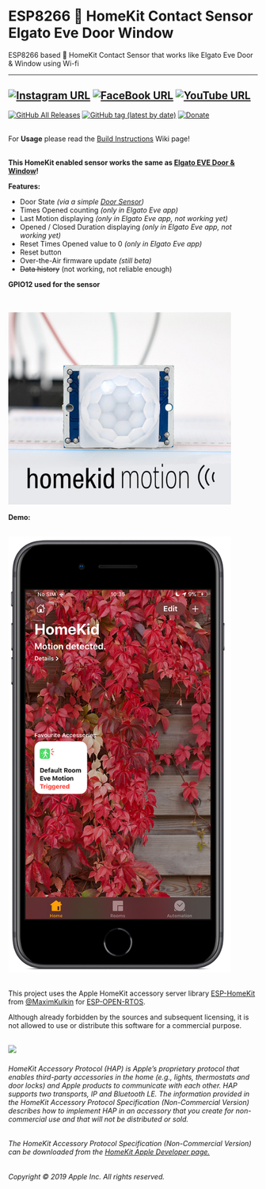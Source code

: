 # ESP8266  HomeKit Contact Sensor Elgato Eve Door Window
ESP8266 based  HomeKit Contact Sensor that works like Elgato Eve Door &amp; Window using Wi-fi


------
[![Instagram URL](https://img.shields.io/twitter/url/https/www.instagram.com/homekidd?label=Follow&logo=instagram&style=social)](https://www.instagram.com/homekidd) [![FaceBook URL](https://img.shields.io/twitter/url/https/www.facebook.com/HomeKiid?label=Like&logo=facebook&style=social)](https://www.facebook.com/HomeKiid) [![YouTube URL](https://img.shields.io/twitter/url/https/www.youtube.com/channel/UCkqC_6j1uyYVv7SO3jPe7KA?label=Follow&logo=youtube&style=social)](https://www.youtube.com/channel/UCkqC_6j1uyYVv7SO3jPe7KA)
------

[![GitHub All Releases](https://img.shields.io/github/downloads/HomeKidd/ESP8266-HomeKit-Contact-Sensor-Elgato-Eve-Door-Window/total?color=green)](https://github.com/HomeKidd/ESP8266-HomeKit-Contact-Sensor-Elgato-Eve-Door-Window/releases) 
[![GitHub tag (latest by date)](https://img.shields.io/github/v/tag/HomeKidd/ESP8266-HomeKit-Contact-Sensor-Elgato-Eve-Door-Window?color=yellow&label=Latest%20Release)](https://github.com/HomeKidd/ESP8266-HomeKit-Contact-Sensor-Elgato-Eve-Door-Window/releases) 
[![Donate](https://img.shields.io/badge/Donate-PayPal-blue.svg)](https://www.paypal.com/cgi-bin/webscr?cmd=_s-xclick&hosted_button_id=CEYEK69ZYG69S&source=url)
<br/>
<br/>


For **Usage** please read the [Build Instructions](https://github.com/HomeKidd/ESP8266-HomeKit-Contact-Sensor-Elgato-Eve-Door-Window/wiki/Build-Instructions) Wiki page!<br/><br/>


**This HomeKit enabled sensor works the same as [Elgato EVE Door & Window](https://www.evehome.com/en/eve-door-window)!** 



**Features:**
* Door State _(via a simple [Door Sensor](http://s.click.aliexpress.com/e/CtE47VyU))_
* Times Opened counting _(only in Elgato Eve app)_
* Last Motion displaying _(only in Elgato Eve app, not working yet)_
* Opened / Closed Duration displaying _(only in Elgato Eve app, not working yet)_
* Reset Times Opened value to 0 _(only in Elgato Eve app)_
* Reset button
* Over-the-Air firmware update _(still beta)_
* ~~Data history~~ (not working, not reliable enough)

**GPIO12 used for the sensor**
 
<br/>
<br/>
<img src="https://github.com/HomeKidd/ESP8266-HomeKit-Motion-Sensor-Elgato-Eve/raw/master/images/homekid_motion.jpg" class="center" width="450"/>

<br/>

**Demo:**

<br/>
<img src="https://github.com/HomeKidd/ESP8266-HomeKit-Motion-Sensor-Elgato-Eve/raw/master/images/homekid_motion.png" class="center" width="450"/>

<br/>
<br/>

This project uses the Apple HomeKit accessory server library [ESP-HomeKit](https://github.com/maximkulkin/esp-homekit) from [@MaximKulkin](https://github.com/maximkulkin) for [ESP-OPEN-RTOS](https://github.com/SuperHouse/esp-open-rtos).<br/>

Although already forbidden by the sources and subsequent licensing, it is not allowed to use or distribute this software for a commercial purpose.<br/><br/>

<img src="https://freepngimg.com/thumb/apple_logo/25366-7-apple-logo-file.png" width="20"/> 

###### HomeKit Accessory Protocol (HAP) is Apple’s proprietary protocol that enables third-party accessories in the home (e.g., lights, thermostats and door locks) and Apple products to communicate with each other. HAP supports two transports, IP and Bluetooth LE. The information provided in the HomeKit Accessory Protocol Specification (Non-Commercial Version) describes how to implement HAP in an accessory that you create for non-commercial use and that will not be distributed or sold.

###### The HomeKit Accessory Protocol Specification (Non-Commercial Version) can be downloaded from the [HomeKit Apple Developer page.](https://developer.apple.com/homekit/)

###### Copyright © 2019 Apple Inc. All rights reserved.
